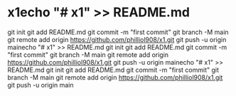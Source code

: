 # x1echo "# x1" >> README.md
git init
git add README.md
git commit -m "first commit"
git branch -M main
git remote add origin https://github.com/philliol908/x1.git
git push -u origin mainecho "# x1" >> README.md
git init
git add README.md
git commit -m "first commit"
git branch -M main
git remote add origin https://github.com/philliol908/x1.git
git push -u origin mainecho "# x1" >> README.md
git init
git add README.md
git commit -m "first commit"
git branch -M main
git remote add origin https://github.com/philliol908/x1.git
git push -u origin main
